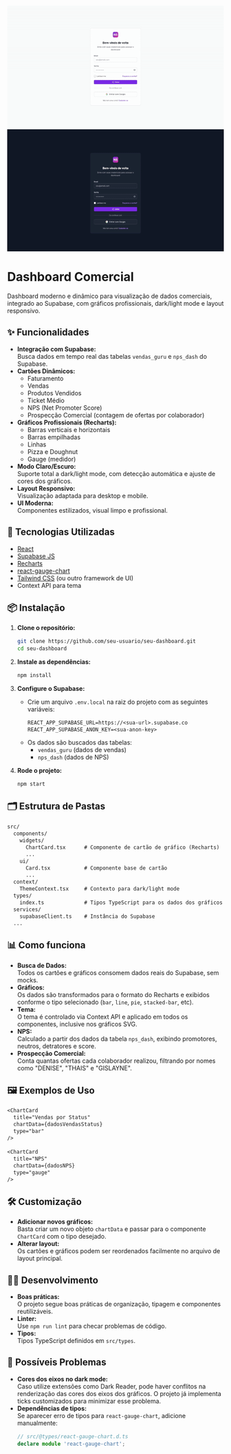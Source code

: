 ![](https://github.com/thiagomms/DASH-ULTIMATE/blob/main/gif1.gif)
![](https://github.com/thiagomms/DASH-ULTIMATE/blob/main/gif2.gif)

# Dashboard Comercial

Dashboard moderno e dinâmico para visualização de dados comerciais, integrado ao Supabase, com gráficos profissionais, dark/light mode e layout responsivo.

## ✨ Funcionalidades

- **Integração com Supabase:**  
  Busca dados em tempo real das tabelas `vendas_guru` e `nps_dash` do Supabase.
- **Cartões Dinâmicos:**  
  - Faturamento
  - Vendas
  - Produtos Vendidos
  - Ticket Médio
  - NPS (Net Promoter Score)
  - Prospecção Comercial (contagem de ofertas por colaborador)
- **Gráficos Profissionais (Recharts):**
  - Barras verticais e horizontais
  - Barras empilhadas
  - Linhas
  - Pizza e Doughnut
  - Gauge (medidor)
- **Modo Claro/Escuro:**  
  Suporte total a dark/light mode, com detecção automática e ajuste de cores dos gráficos.
- **Layout Responsivo:**  
  Visualização adaptada para desktop e mobile.
- **UI Moderna:**  
  Componentes estilizados, visual limpo e profissional.

## 🚀 Tecnologias Utilizadas

- [React](https://reactjs.org/)
- [Supabase JS](https://supabase.com/docs/reference/javascript)
- [Recharts](https://recharts.org/)
- [react-gauge-chart](https://github.com/Martin36/react-gauge-chart)
- [Tailwind CSS](https://tailwindcss.com/) (ou outro framework de UI)
- Context API para tema

## 📦 Instalação

1. **Clone o repositório:**
   ```bash
   git clone https://github.com/seu-usuario/seu-dashboard.git
   cd seu-dashboard
   ```

2. **Instale as dependências:**
   ```bash
   npm install
   ```

3. **Configure o Supabase:**
   - Crie um arquivo `.env.local` na raiz do projeto com as seguintes variáveis:
     ```
     REACT_APP_SUPABASE_URL=https://<sua-url>.supabase.co
     REACT_APP_SUPABASE_ANON_KEY=<sua-anon-key>
     ```
   - Os dados são buscados das tabelas:
     - `vendas_guru` (dados de vendas)
     - `nps_dash` (dados de NPS)

4. **Rode o projeto:**
   ```bash
   npm start
   ```

## 🗂️ Estrutura de Pastas

```
src/
  components/
    widgets/
      ChartCard.tsx      # Componente de cartão de gráfico (Recharts)
      ...
    ui/
      Card.tsx           # Componente base de cartão
      ...
  context/
    ThemeContext.tsx     # Contexto para dark/light mode
  types/
    index.ts             # Tipos TypeScript para os dados dos gráficos
  services/
    supabaseClient.ts    # Instância do Supabase
  ...
```

## 📊 Como funciona

- **Busca de Dados:**  
  Todos os cartões e gráficos consomem dados reais do Supabase, sem mocks.
- **Gráficos:**  
  Os dados são transformados para o formato do Recharts e exibidos conforme o tipo selecionado (`bar`, `line`, `pie`, `stacked-bar`, etc).
- **Tema:**  
  O tema é controlado via Context API e aplicado em todos os componentes, inclusive nos gráficos SVG.
- **NPS:**  
  Calculado a partir dos dados da tabela `nps_dash`, exibindo promotores, neutros, detratores e score.
- **Prospecção Comercial:**  
  Conta quantas ofertas cada colaborador realizou, filtrando por nomes como "DENISE", "THAIS" e "GISLAYNE".

## 🖼️ Exemplos de Uso

```tsx
<ChartCard
  title="Vendas por Status"
  chartData={dadosVendasStatus}
  type="bar"
/>

<ChartCard
  title="NPS"
  chartData={dadosNPS}
  type="gauge"
/>
```

## 🛠️ Customização

- **Adicionar novos gráficos:**  
  Basta criar um novo objeto `chartData` e passar para o componente `ChartCard` com o tipo desejado.
- **Alterar layout:**  
  Os cartões e gráficos podem ser reordenados facilmente no arquivo de layout principal.

## 🧑‍💻 Desenvolvimento

- **Boas práticas:**  
  O projeto segue boas práticas de organização, tipagem e componentes reutilizáveis.
- **Linter:**  
  Use `npm run lint` para checar problemas de código.
- **Tipos:**  
  Tipos TypeScript definidos em `src/types`.

## 🐞 Possíveis Problemas

- **Cores dos eixos no dark mode:**  
  Caso utilize extensões como Dark Reader, pode haver conflitos na renderização das cores dos eixos dos gráficos. O projeto já implementa ticks customizados para minimizar esse problema.
- **Dependências de tipos:**  
  Se aparecer erro de tipos para `react-gauge-chart`, adicione manualmente:
  ```ts
  // src/@types/react-gauge-chart.d.ts
  declare module 'react-gauge-chart';
  ```


